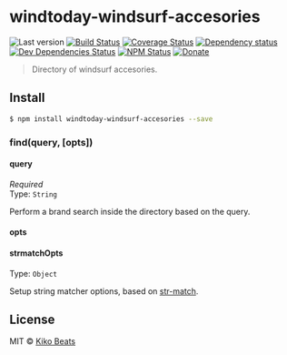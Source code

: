 # windtoday-windsurf-accesories

![Last version](https://img.shields.io/github/tag/windtoday/windtoday-windsurf-accesories.svg?style=flat-square)
[![Build Status](https://img.shields.io/travis/windtoday/windtoday-windsurf-accesories/master.svg?style=flat-square)](https://travis-ci.org/windtoday/windtoday-windsurf-accesories)
[![Coverage Status](https://img.shields.io/coveralls/windtoday/windtoday-windsurf-accesories.svg?style=flat-square)](https://coveralls.io/github/windtoday/windtoday-windsurf-accesories)
[![Dependency status](https://img.shields.io/david/windtoday/windtoday-windsurf-accesories.svg?style=flat-square)](https://david-dm.org/windtoday/windtoday-windsurf-accesories)
[![Dev Dependencies Status](https://img.shields.io/david/dev/windtoday/windtoday-windsurf-accesories.svg?style=flat-square)](https://david-dm.org/windtoday/windtoday-windsurf-accesories#info=devDependencies)
[![NPM Status](https://img.shields.io/npm/dm/windtoday-windsurf-accesories.svg?style=flat-square)](https://www.npmjs.org/package/windtoday-windsurf-accesories)
[![Donate](https://img.shields.io/badge/donate-paypal-blue.svg?style=flat-square)](https://paypal.me/Kikobeats)

> Directory of windsurf accesories.

## Install

```bash
$ npm install windtoday-windsurf-accesories --save
```

### find(query, [opts])

#### query

*Required*<br>
Type: `String`

Perform a brand search inside the directory based on the query.

#### opts

#### strmatchOpts

Type: `Object`<br>

Setup string matcher options, based on [str-match](https://github.com/Kikobeats/str-match).

## License

MIT © [Kiko Beats](https://github.com/Kikobeats)
